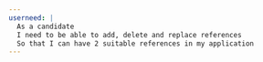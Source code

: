 ```yaml
---
userneed: |
  As a candidate
  I need to be able to add, delete and replace references
  So that I can have 2 suitable references in my application
---
```

